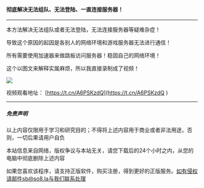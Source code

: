 #### 彻底解决无法组队、无法登陆、一直连接服务器！
------

本方法解决无法组队或者无法登陆，无法连接服务器等疑难杂症！

导致这个原因的起因是各别人的网络环境和游戏服务器无法进行通信！

所有需要使用加速器来做跳板访问服务器！稳固自己的网络环境！

这个以图文来解释实属麻烦，所以我直接录制成了视频！

![](https://ae01.alicdn.com/kf/Hc6dfee3476c148ccbe8c42e015190ecav.png)



视频观看地址： [https://t.cn/A6PSKzdQ](https://t.cn/A6PSKzdQ ) 

------

##### 免责声明

以上内容仅限用于学习和研究目的；不得将上述内容用于商业或者非法用途，否则，一切后果请用户自负

本站信息来自网络，版权争议与本站无关，请您下载后的24个小时之内，从您的电脑中彻底删除上述内容

如果您喜欢该程序，请支持正版软件，购买注册，得到更好的正版服务。如有侵权请邮件sb@so8.la与我们联系处理

